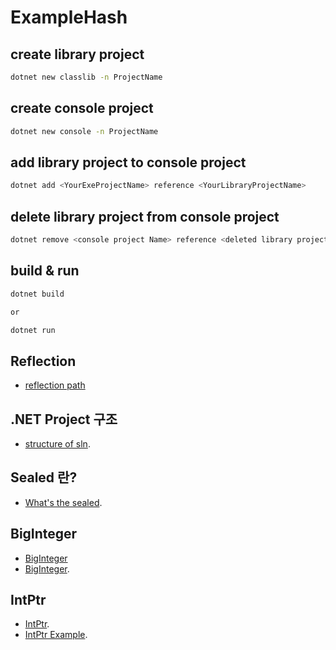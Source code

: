 # ExampleHash

## create library project

```sh
dotnet new classlib -n ProjectName
```

## create console project

```sh
dotnet new console -n ProjectName
```

## add library project to console project

```sh
dotnet add <YourExeProjectName> reference <YourLibraryProjectName>
```

## delete library project from console project 

```sh
dotnet remove <console project Name> reference <deleted library project Name>
```

## build & run

```sh
dotnet build 

or 

dotnet run 
```

## Reflection

- [reflection path](./chapter6Example/Reflection/reflection.md)

## .NET Project 구조

- [structure of sln](./projectStructure.md). 

## Sealed 란?

- [What's the sealed](./sealed.md). 

## BigInteger

- [BigInteger](./chapter6Example/BigIntegerEx.cs)  
- [BigInteger](./chapter6Example/BigInteger.md). 

## IntPtr

- [IntPtr](./chapter6Example/IntPtr.md). 
- [IntPtr Example](./chapter6Example/IntPtrEx.cs). 



